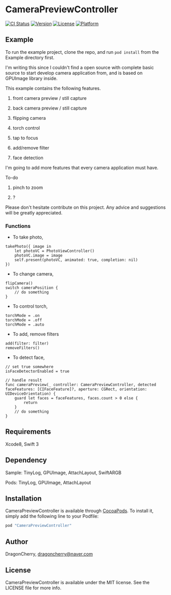 # CameraPreviewController

[![CI Status](http://img.shields.io/travis/DragonCherry/CameraPreviewController.svg?style=flat)](https://travis-ci.org/DragonCherry/CameraPreviewController)
[![Version](https://img.shields.io/cocoapods/v/CameraPreviewController.svg?style=flat)](http://cocoapods.org/pods/CameraPreviewController)
[![License](https://img.shields.io/cocoapods/l/CameraPreviewController.svg?style=flat)](http://cocoapods.org/pods/CameraPreviewController)
[![Platform](https://img.shields.io/cocoapods/p/CameraPreviewController.svg?style=flat)](http://cocoapods.org/pods/CameraPreviewController)

## Example

To run the example project, clone the repo, and run `pod install` from the Example directory first.

I'm writing this since I couldn't find a open source with complete basic source to start develop camera application from, and is based on GPUImage library inside.

This example contains the following features.

1) front camera preview / still capture

2) back camera preview / still capture

3) flipping camera

4) torch control

5) tap to focus

6) add/remove filter

7) face detection

I'm going to add more features that every camera application must have.

To-do

1) pinch to zoom

2) ?

Please don't hesitate contribute on this project. Any advice and suggestions will be greatly appreciated.

### Functions

- To take photo,

```
takePhoto({ image in
    let photoVC = PhotoViewController()
    photoVC.image = image
    self.present(photoVC, animated: true, completion: nil)
})
```

- To change camera,

```
flipCamera()
switch cameraPosition {
    // do something
}
```

- To control torch,

```
torchMode = .on
torchMode = .off
torchMode = .auto
```

- To add, remove filters

```
add(filter: filter)
removeFilters()
```

- To detect face,

```
// set true somewhere
isFaceDetectorEnabled = true

// handle result
func cameraPreview(_ controller: CameraPreviewController, detected faceFeatures: [CIFaceFeature]?, aperture: CGRect, orientation: UIDeviceOrientation) {
    guard let faces = faceFeatures, faces.count > 0 else {
        return
    }
    // do something
}
```

## Requirements

Xcode8, Swift 3

## Dependency

Sample: TinyLog, GPUImage, AttachLayout, SwiftARGB

Pods: TinyLog, GPUImage, AttachLayout

## Installation

CameraPreviewController is available through [CocoaPods](http://cocoapods.org). To install
it, simply add the following line to your Podfile:

```ruby
pod "CameraPreviewController"
```

## Author

DragonCherry, dragoncherry@naver.com

## License

CameraPreviewController is available under the MIT license. See the LICENSE file for more info.
